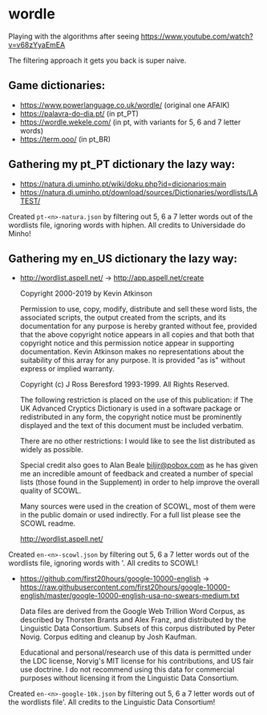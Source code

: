 # wordle

Playing with the algorithms after seeing https://www.youtube.com/watch?v=v68zYyaEmEA

The filtering approach it gets you back is super naive.



## Game dictionaries:

- https://www.powerlanguage.co.uk/wordle/ (original one AFAIK)
- https://palavra-do-dia.pt/              (in pt_PT)
- https://wordle.wekele.com/              (in pt, with variants for 5, 6 and 7 letter words)
- https://term.ooo/                       (in pt_BR)


## Gathering my pt_PT dictionary the lazy way:

- https://natura.di.uminho.pt/wiki/doku.php?id=dicionarios:main
- https://natura.di.uminho.pt/download/sources/Dictionaries/wordlists/LATEST/

Created `pt-<n>-natura.json` by filtering out 5, 6 a 7 letter words out of the wordlists file, ignoring words with hiphen. All credits to Universidade do Minho!


## Gathering my en_US dictionary the lazy way:

- http://wordlist.aspell.net/ -> http://app.aspell.net/create

    Copyright 2000-2019 by Kevin Atkinson

    Permission to use, copy, modify, distribute and sell these word
    lists, the associated scripts, the output created from the scripts,
    and its documentation for any purpose is hereby granted without fee,
    provided that the above copyright notice appears in all copies and
    that both that copyright notice and this permission notice appear in
    supporting documentation. Kevin Atkinson makes no representations
    about the suitability of this array for any purpose. It is provided
    "as is" without express or implied warranty.

    Copyright (c) J Ross Beresford 1993-1999. All Rights Reserved.

    The following restriction is placed on the use of this publication:
    if The UK Advanced Cryptics Dictionary is used in a software package
    or redistributed in any form, the copyright notice must be
    prominently displayed and the text of this document must be included
    verbatim.

    There are no other restrictions: I would like to see the list
    distributed as widely as possible.

    Special credit also goes to Alan Beale <biljir@pobox.com> as he has
    given me an incredible amount of feedback and created a number of
    special lists (those found in the Supplement) in order to help improve
    the overall quality of SCOWL.

    Many sources were used in the creation of SCOWL, most of them were in
    the public domain or used indirectly.  For a full list please see the
    SCOWL readme.

    http://wordlist.aspell.net/


Created `en-<n>-scowl.json` by filtering out 5, 6 a 7 letter words out of the wordlists file, ignoring words with '. All credits to SCOWL!

- https://github.com/first20hours/google-10000-english -> https://raw.githubusercontent.com/first20hours/google-10000-english/master/google-10000-english-usa-no-swears-medium.txt

    Data files are derived from the Google Web Trillion Word Corpus, as described by Thorsten Brants and Alex Franz, and distributed by the Linguistic Data Consortium. Subsets of this corpus distributed by Peter Novig. Corpus editing and cleanup by Josh Kaufman.

    Educational and personal/research use of this data is permitted under the LDC license, Norvig's MIT license for his contributions, and US fair use doctrine. I do not recommend using this data for commercial purposes without licensing it from the Linguistic Data Consortium.

Created `en-<n>-google-10k.json` by filtering out 5, 6 a 7 letter words out of the wordlists file'. All credits to the Linguistic Data Consortium!
